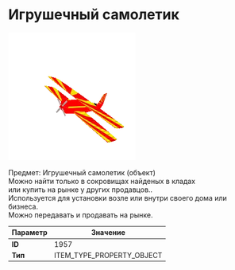 # Игрушечный самолетик

![Item Image](../img/1957.webp?raw=true)

Предмет: Игрушечный самолетик (объект)<br>Можно найти только в сокровищах найденых в кладах<br>или купить на рынке у других продавцов..<br>Используется для установки возле или внутри своего дома или бизнеса.<br>Можно передавать и продавать на рынке.


| Параметр | Значение |
|----------|----------|
| **ID** | 1957 |
| **Тип** | ITEM_TYPE_PROPERTY_OBJECT |


